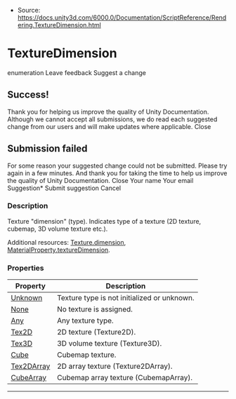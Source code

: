 * Source: https://docs.unity3d.com/6000.0/Documentation/ScriptReference/Rendering.TextureDimension.html

# TextureDimension
enumeration
Leave feedback
Suggest a change
## Success!
Thank you for helping us improve the quality of Unity Documentation. Although we cannot accept all submissions, we do read each suggested change from our users and will make updates where applicable.
Close
## Submission failed
For some reason your suggested change could not be submitted. Please <a>try again</a> in a few minutes. And thank you for taking the time to help us improve the quality of Unity Documentation.
Close
Your name Your email Suggestion* Submit suggestion
Cancel
### Description
Texture "dimension" (type).
Indicates type of a texture (2D texture, cubemap, 3D volume texture etc.).  
  
Additional resources: [Texture.dimension](https://docs.unity3d.com/6000.0/Documentation/ScriptReference/Texture-dimension.html), [MaterialProperty.textureDimension](https://docs.unity3d.com/6000.0/Documentation/ScriptReference/MaterialProperty-textureDimension.html).
### Properties
Property | Description  
---|---  
[Unknown](https://docs.unity3d.com/6000.0/Documentation/ScriptReference/Rendering.TextureDimension.Unknown.html) | Texture type is not initialized or unknown.  
[None](https://docs.unity3d.com/6000.0/Documentation/ScriptReference/Rendering.TextureDimension.None.html) | No texture is assigned.  
[Any](https://docs.unity3d.com/6000.0/Documentation/ScriptReference/Rendering.TextureDimension.Any.html) | Any texture type.  
[Tex2D](https://docs.unity3d.com/6000.0/Documentation/ScriptReference/Rendering.TextureDimension.Tex2D.html) | 2D texture (Texture2D).  
[Tex3D](https://docs.unity3d.com/6000.0/Documentation/ScriptReference/Rendering.TextureDimension.Tex3D.html) | 3D volume texture (Texture3D).  
[Cube](https://docs.unity3d.com/6000.0/Documentation/ScriptReference/Rendering.TextureDimension.Cube.html) |  Cubemap texture.  
[Tex2DArray](https://docs.unity3d.com/6000.0/Documentation/ScriptReference/Rendering.TextureDimension.Tex2DArray.html) | 2D array texture (Texture2DArray).  
[CubeArray](https://docs.unity3d.com/6000.0/Documentation/ScriptReference/Rendering.TextureDimension.CubeArray.html) | Cubemap array texture (CubemapArray).  
* * *
